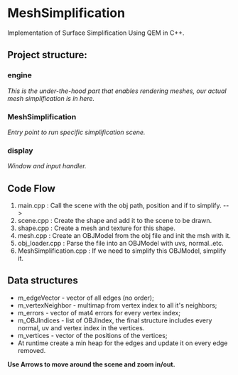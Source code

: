 # MeshSimplification
Implementation of Surface Simplification Using QEM in C++.

## Project structure:

### engine
*This is the under-the-hood part that enables rendering meshes, our actual mesh  simplification is in here.*

### MeshSimplification
*Entry point to run specific simplification scene.*
 
 ### display
*Window and input handler.*
  
##  Code Flow
1.  main.cpp : Call the scene with the obj path, position and if to simplify. -->
2.  scene.cpp : Create the shape and add it to the scene to be drawn.
3.  shape.cpp : Create a mesh and texture for this shape.
4.  mesh.cpp : Create an OBJModel from the obj file and init the msh with it.
5.  obj_loader.cpp : Parse the file into an OBJModel with uvs, normal..etc.
6.  MeshSimplification.cpp : If we need to simplify this OBJModel, simplify it.

## Data structures
- m_edgeVector - vector of all edges (no order);
-	m_vertexNeighbor - multimap from vertex index to all it's neighbors;
- m_errors - vector of mat4 errors for every vertex index;
-	m_OBJIndices - list of OBJIndex, the final structure includes every normal, uv and vertex index in the vertices.
- m_vertices - vector of the positions of the vertices;
- At runtime create a min heap for the edges and update it on every edge removed.

**Use Arrows to move around the scene and zoom in/out.**